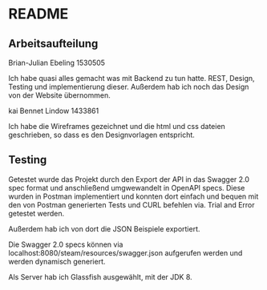 # README

## Arbeitsaufteilung

Brian-Julian Ebeling
1530505

Ich habe quasi alles gemacht was mit Backend zu tun hatte. REST, Design, Testing und implementierung dieser. Außerdem hab ich noch das Design von der Website übernommen. 

kai Bennet Lindow
1433861

Ich habe die Wireframes gezeichnet und die html und css dateien geschrieben, so dass es den Designvorlagen entspricht.

## Testing

Getestet wurde das Projekt durch den Export der API in das Swagger 2.0 spec format und anschließend umgwewandelt in OpenAPI specs. Diese wurden in Postman implementiert und konnten dort einfach und bequen mit den von Postman generierten Tests und CURL befehlen via. Trial and Error getestet werden.

Außerdem hab ich von dort die JSON Beispiele exportiert. 

Die Swagger 2.0 specs können via localhost:8080/steam/resources/swagger.json aufgerufen werden und werden dynamisch generiert.

Als Server hab ich Glassfish ausgewählt, mit der JDK 8.

